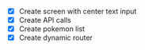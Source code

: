 * [X] Create screen with  center text input
* [X] Create API calls
* [X] Create pokemon list
* [X] Create dynamic router
